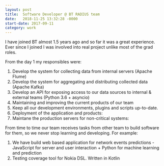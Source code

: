 ```yaml
---
layout: post
title:  Software Developer @ BT RADIUS team
date:   2018-11-25 13:32:28 -0000
start-date: 2017-09-11
category: work
---
```

I have joined BT almost 1.5 years ago and so far it was a great experience.
Ever since I joined I was involved into real project unlike most of the grad roles.

From the day 1 my responsibles were:
1. Develop the system for collecting data from internal servers (Apache Flume)
2. Develop the system for aggregating and distributing collected data (Apache Kafka)
3. Develop an API for exposing access to our data sources to internal & external teams (Python 3.6 + asyncio)
4. Maintaining and improving the current products of our team
5. Keep all our development environments, plugins and scripts up-to-date.
5. Deployment of the application and products:
6. Maintane the production servers for non-critical systems:


From time to time our team receives tasks from other team to build software for them, so we never stop learning and developing. For example:
1. We have build web based application for network events predictions - JavaScript for server and user interaction + Python for machine learning and prediction
2. Testing coverage tool for Nokia DSL. Written in Kotlin
